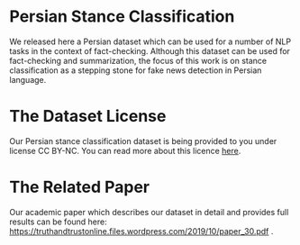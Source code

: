 # Persian Stance Classification

We released here a Persian dataset which can be used for a number of NLP tasks in the context of fact-checking. Although this dataset can be used for fact-checking and summarization, the focus of this work is on stance classification as a stepping stone for fake news detection in Persian language.

# The Dataset License 

Our Persian stance classification dataset is being provided to you under license CC BY-NC. You can read more about this licence [here](https://creativecommons.org/licenses/by-nc/4.0).

# The Related Paper

Our academic paper which describes our dataset in detail and provides full results can be found here: https://truthandtrustonline.files.wordpress.com/2019/10/paper_30.pdf .
